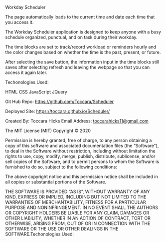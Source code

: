 Workday Scheduler 

The page automatically loads to the current time and date each time that you access it. 

The Workday Scheduler application is designed to keep anyone with a busy schedule organized, punctual, and on task during their workday. 

The time blocks are set to track/record workload or reminders hourly and the color changes based on whether the time is the past, present, or future. 

After selecting the save button, the information input in the time blocks still saves after selecting refresh and leaving the webpage so that you can access it again later. 

Techonologies Used:

HTML
CSS
JavaScript
JQuery


Git Hub Repo: https://github.com/Toccara/Scheduler 

Deployed Site: https://toccara.github.io/Scheduler/ 

Created By: Toccara Hicks
Email Address: toccarahicks11@gmail.com

The MIT License (MIT)
Copyright © 2020 <Toccara Hicks>

Permission is hereby granted, free of charge, to any person obtaining a copy of this software and associated documentation files (the “Software”), to deal in the Software without restriction, including without limitation the rights to use, copy, modify, merge, publish, distribute, sublicense, and/or sell copies of the Software, and to permit persons to whom the Software is furnished to do so, subject to the following conditions:

The above copyright notice and this permission notice shall be included in all copies or substantial portions of the Software.

THE SOFTWARE IS PROVIDED “AS IS”, WITHOUT WARRANTY OF ANY KIND, EXPRESS OR IMPLIED, INCLUDING BUT NOT LIMITED TO THE WARRANTIES OF MERCHANTABILITY, FITNESS FOR A PARTICULAR PURPOSE AND NONINFRINGEMENT. IN NO EVENT SHALL THE AUTHORS OR COPYRIGHT HOLDERS BE LIABLE FOR ANY CLAIM, DAMAGES OR OTHER LIABILITY, WHETHER IN AN ACTION OF CONTRACT, TORT OR OTHERWISE, ARISING FROM, OUT OF OR IN CONNECTION WITH THE SOFTWARE OR THE USE OR OTHER DEALINGS IN THE SOFTWARE.Techonologies Used:
